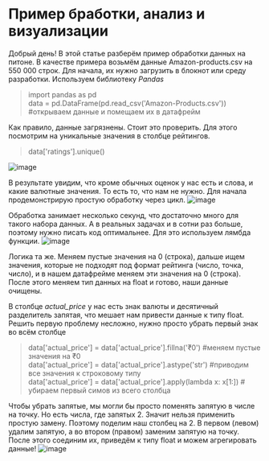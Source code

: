 # Пример бработки, анализ и визуализации

Добрый день! В этой статье разберём пример обработки данных на питоне. В качестве примера возьмём данные Amazon-products.csv на 550 000 строк.
  Для начала, их нужно загрузить в блокнот или среду разработки.
Используем библиотеку _Pandas_
> import pandas as pd \
data = pd.DataFrame(pd.read_csv('Amazon-Products.csv')) #открываем данные и помещаем их в датафрейм

Как правило, данные загрязнены. Стоит это проверить. Для этого посмотрим на уникальные значения в столбце рейтингов.
>data['ratings'].unique()

![image](https://github.com/Analyst-Vadim/Python/assets/85847435/60458647-47a8-4d7d-8cf9-39563e9976af)

В результате увидим, что кроме обычных оценок у нас есть и слова, и какие валютные значения. То есть то, что нам не нужно.
Для начала продемонстрирую простую обработку через цикл.
![image](https://github.com/Analyst-Vadim/Python/assets/85847435/e8f0b20a-ad39-4ab5-9ebc-fa5abc0494d6)

Обработка занимает несколько секунд, что достаточно много для такого набора данных. А в реальных задачах и в сотни раз больше, поэтому нужно писать код оптимальнее. Для это используем лямбда функции.
![image](https://github.com/Analyst-Vadim/SQL-Examples/assets/85847435/4ae78816-8514-44d7-8b1e-4090ac4aa331)

Логика та же. Меняем пустые значения на 0 (строка), дальше ищем значения, которые не подходят под формат рейтинга (число, точка, число), и в нашем датафрейме меняем эти значения на 0 (строка). После этого меняем тип данных на float и готово, наши данные очищены.

В столбце _actual_price_ у нас есть знак валюты и десятичный разделитель запятая, что мешает нам привести данные к типу float.
Решить первую проблему несложно, нужно просто убрать первый знак во всём столбце

>data['actual_price'] = data['actual_price'].fillna('₹0')  #меняем пустые значения на ₹0\
data['actual_price'] = data['actual_price'].astype('str')  #приводим все значения к строковому типу\
data['actual_price'] = data['actual_price'].apply(lambda x: x[1:]) # убираем первый симов из всего столбца

Чтобы убрать запятые, мы могли бы просто поменять запятую в числе на точку. Но есть числа, где запятых 2. Значит нельзя применить простую замену.
Поэтому поделим наш столбец на 2. В первом (левом) удалим запятую, а во втором (правом) заменим запятую на точку. 
После этого соединим их, приведём к типу float и можем агрегировать данные!
![image](https://github.com/Analyst-Vadim/SQL-Examples/assets/85847435/6f6aa3a3-34ae-4420-bc1a-7df62e17cb4c)
